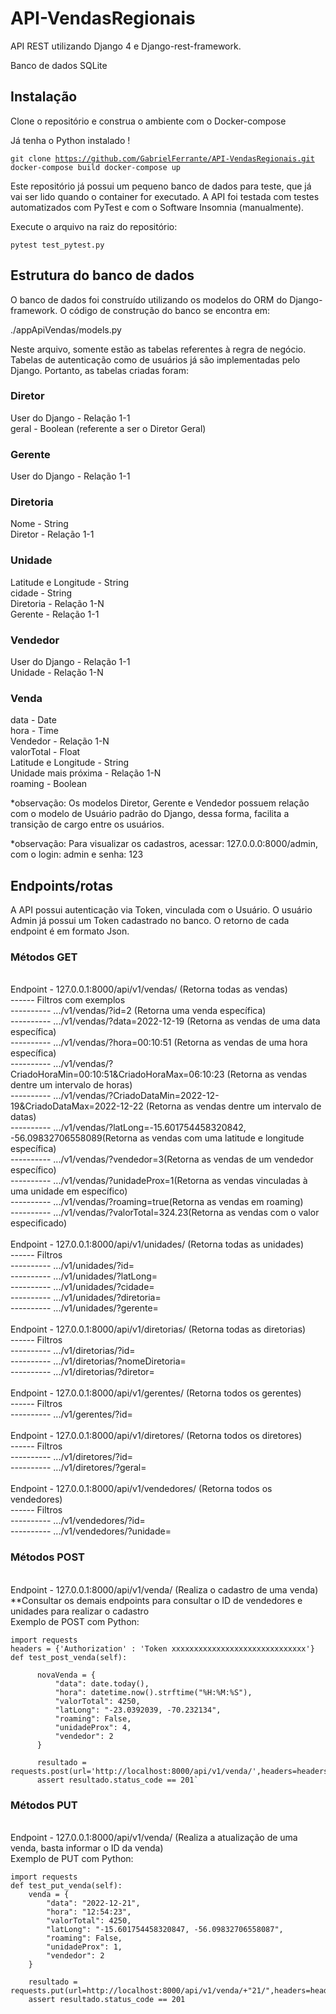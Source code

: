 # API-VendasRegionais
API REST utilizando Django 4 e Django-rest-framework.


Banco de dados SQLite

## Instalação
Clone o repositório e construa o ambiente com o Docker-compose


Já tenha o Python instalado !

<code>git clone https://github.com/GabrielFerrante/API-VendasRegionais.git
docker-compose build
docker-compose up
</code>

Este repositório já possui um pequeno banco de dados para teste, que já vai ser lido quando o container for executado.
A API foi testada com testes automatizados com PyTest e com o Software Insomnia (manualmente).


Execute o arquivo na raiz do repositório:

<code>pytest test_pytest.py</code>

## Estrutura do banco de dados

O banco de dados foi construído utilizando os modelos do ORM do Django-framework. 
O código de construção do banco se encontra em: 

./appApiVendas/models.py

Neste arquivo, somente estão as tabelas referentes à regra de negócio. Tabelas de autenticação como de usuários já são implementadas pelo Django.
Portanto, as tabelas criadas foram:

### Diretor
  User do Django - Relação 1-1 </br>
  geral - Boolean (referente a ser o Diretor Geral)
 
### Gerente
  User do Django - Relação 1-1 </br>

### Diretoria
  Nome - String</br>
  Diretor - Relação 1-1
  
### Unidade
  Latitude e Longitude - String</br>
  cidade - String</br>
  Diretoria - Relação 1-N</br>
  Gerente - Relação 1-1
  
### Vendedor
  User do Django - Relação 1-1</br>
  Unidade - Relação 1-N

### Venda
  data - Date</br>
  hora - Time</br>
  Vendedor - Relação 1-N</br>
  valorTotal - Float</br>
  Latitude e Longitude - String</br>
  Unidade mais próxima - Relação 1-N</br>
  roaming - Boolean</br>
  
*observação: Os modelos Diretor, Gerente e Vendedor possuem relação com o modelo de Usuário padrão do Django, dessa forma, facilita a transição de cargo entre os usuários.

*observação: Para visualizar os cadastros, acessar: 127.0.0.0:8000/admin, com o login: admin e senha: 123

## Endpoints/rotas
A API possui autenticação via Token, vinculada com o Usuário. O usuário Admin já possui um Token cadastrado no banco.
O retorno de cada endpoint é em formato Json.

### Métodos GET
  </br>
  Endpoint - 127.0.0.1:8000/api/v1/vendas/ (Retorna todas as vendas)</br>
  ------ Filtros com exemplos</br>
  ---------- .../v1/vendas/?id=2 (Retorna uma venda específica)</br>
  ---------- .../v1/vendas/?data=2022-12-19 (Retorna as vendas de uma data específica)</br>
  ---------- .../v1/vendas/?hora=00:10:51 (Retorna as vendas de uma hora específica)</br>
  ---------- .../v1/vendas/?CriadoHoraMin=00:10:51&CriadoHoraMax=06:10:23 (Retorna as vendas dentre um intervalo de horas)</br>
  ---------- .../v1/vendas/?CriadoDataMin=2022-12-19&CriadoDataMax=2022-12-22 (Retorna as vendas dentre um intervalo de datas)</br>
  ---------- .../v1/vendas/?latLong=-15.601754458320842, -56.09832706558089(Retorna as vendas com uma latitude e longitude específica)</br>
  ---------- .../v1/vendas/?vendedor=3(Retorna as vendas de um vendedor específico)</br>
  ---------- .../v1/vendas/?unidadeProx=1(Retorna as vendas vinculadas à uma unidade em específico)</br>
  ---------- .../v1/vendas/?roaming=true(Retorna as vendas em roaming)</br>
  ---------- .../v1/vendas/?valorTotal=324.23(Retorna as vendas com o valor especificado)</br>
  </br>
  Endpoint - 127.0.0.1:8000/api/v1/unidades/ (Retorna todas as unidades)</br>
  ------ Filtros</br>
  ---------- .../v1/unidades/?id= </br>
  ---------- .../v1/unidades/?latLong=</br>
  ---------- .../v1/unidades/?cidade=</br>
  ---------- .../v1/unidades/?diretoria=</br>
  ---------- .../v1/unidades/?gerente=</br>
  </br>
  Endpoint - 127.0.0.1:8000/api/v1/diretorias/ (Retorna todas as diretorias)</br>
  ------ Filtros</br>
  ---------- .../v1/diretorias/?id= </br>
  ---------- .../v1/diretorias/?nomeDiretoria= </br>
  ---------- .../v1/diretorias/?diretor= </br>
  </br>
  Endpoint - 127.0.0.1:8000/api/v1/gerentes/ (Retorna todos os gerentes)</br>
  ------ Filtros</br>
  ---------- .../v1/gerentes/?id= </br>
  </br>
  Endpoint - 127.0.0.1:8000/api/v1/diretores/ (Retorna todos os diretores)</br>
  ------ Filtros</br>
  ---------- .../v1/diretores/?id= </br>
  ---------- .../v1/diretores/?geral= </br>
   </br>
  Endpoint - 127.0.0.1:8000/api/v1/vendedores/ (Retorna todos os vendedores)</br>
  ------ Filtros</br>
  ---------- .../v1/vendedores/?id= </br>
  ---------- .../v1/vendedores/?unidade= </br>
  
### Métodos POST
  </br>
  Endpoint - 127.0.0.1:8000/api/v1/venda/ (Realiza o cadastro de uma venda)</br>
  **Consultar os demais endpoints para consultar o ID de vendedores e unidades para realizar o cadastro</br>
  Exemplo de POST com Python:
  
    import requests
    headers = {'Authorization' : 'Token xxxxxxxxxxxxxxxxxxxxxxxxxxxxxx'}
    def test_post_venda(self):
  
          novaVenda = { 
              "data": date.today(), 
              "hora": datetime.now().strftime("%H:%M:%S"), 
              "valorTotal": 4250, 
              "latLong": "-23.0392039, -70.232134", 
              "roaming": False, 
              "unidadeProx": 4, 
              "vendedor": 2 
          }

          resultado = requests.post(url='http://localhost:8000/api/v1/venda/',headers=headers,data=novaVenda)
          assert resultado.status_code == 201`
          
          
### Métodos PUT
  </br>
  Endpoint - 127.0.0.1:8000/api/v1/venda/ (Realiza a atualização de uma venda, basta informar o ID da venda)</br>
  Exemplo de PUT com Python:
  
  
    import requests
    def test_put_venda(self):
        venda = {
            "data": "2022-12-21",
            "hora": "12:54:23",
            "valorTotal": 4250,
            "latLong": "-15.601754458320847, -56.09832706558087",
            "roaming": False,
            "unidadeProx": 1,
            "vendedor": 2
        }
        
        resultado = requests.put(url=http://localhost:8000/api/v1/venda/+"21/",headers=headers,data=venda)
        assert resultado.status_code == 201
